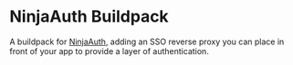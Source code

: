 # NinjaAuth Buildpack

A buildpack for [NinjaAuth](https://github.com/jphastings/ninja_auth), adding an SSO reverse proxy you can place in front of your app to provide a layer of authentication.
